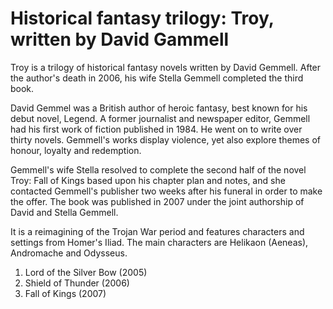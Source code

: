 # Historical fantasy trilogy: Troy, written by David Gammell 
Troy is a trilogy of historical fantasy novels written by David Gemmell. After the author's death in 2006, his wife Stella Gemmell completed the third book. 

David Gemmel was a British author of heroic fantasy, best known for his debut novel, Legend. A former journalist and newspaper editor, Gemmell had his first work of fiction published in 1984. He went on to write over thirty novels. Gemmell's works display violence, yet also explore themes of honour, loyalty and redemption.

Gemmell's wife Stella resolved to complete the second half of the novel Troy: Fall of Kings based upon his chapter plan and notes, and she contacted Gemmell's publisher two weeks after his funeral in order to make the offer. The book was published in 2007 under the joint authorship of David and Stella Gemmell.

It is a reimagining of the Trojan War period and features characters and settings from Homer's Iliad. The main characters are Helikaon (Aeneas), Andromache and Odysseus. 

1. Lord of the Silver Bow (2005)
2. Shield of Thunder (2006)
3. Fall of Kings (2007)